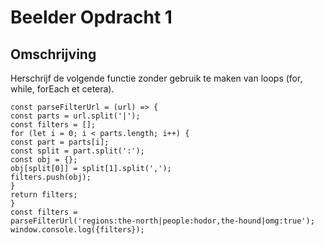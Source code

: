 # Beelder Opdracht 1

## Omschrijving

Herschrijf de volgende functie zonder gebruik te maken
van loops (for, while, forEach et cetera).

```
const parseFilterUrl = (url) => {
const parts = url.split('|');
const filters = [];
for (let i = 0; i < parts.length; i++) {
const part = parts[i];
const split = part.split(':');
const obj = {};
obj[split[0]] = split[1].split(',');
filters.push(obj);
}
return filters;
}
const filters =
parseFilterUrl('regions:the-north|people:hodor,the-hound|omg:true');
window.console.log({filters});
```